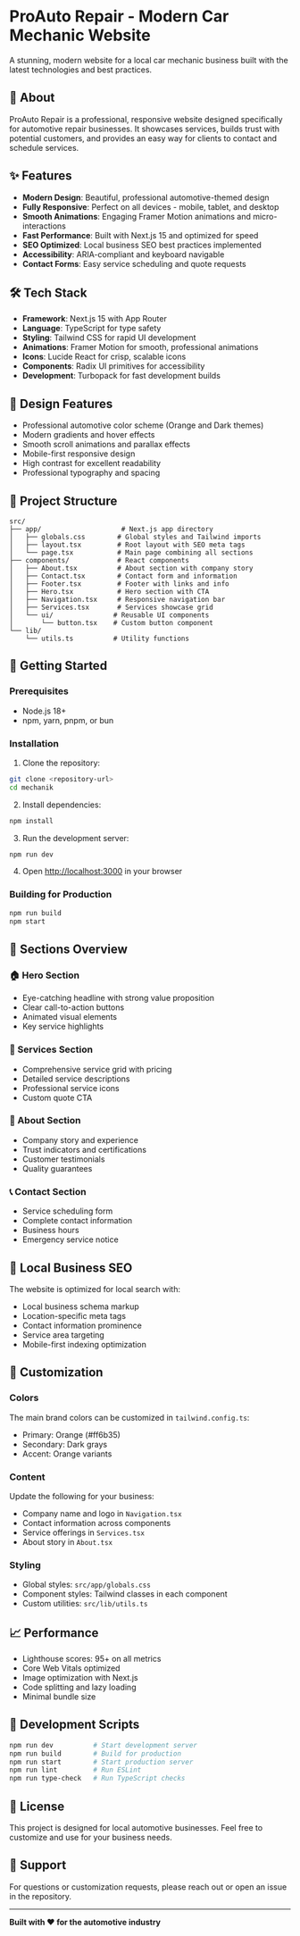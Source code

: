 # ProAuto Repair - Modern Car Mechanic Website

A stunning, modern website for a local car mechanic business built with the latest technologies and best practices.

## 🚗 About

ProAuto Repair is a professional, responsive website designed specifically for automotive repair businesses. It showcases services, builds trust with potential customers, and provides an easy way for clients to contact and schedule services.

## ✨ Features

- **Modern Design**: Beautiful, professional automotive-themed design
- **Fully Responsive**: Perfect on all devices - mobile, tablet, and desktop
- **Smooth Animations**: Engaging Framer Motion animations and micro-interactions
- **Fast Performance**: Built with Next.js 15 and optimized for speed
- **SEO Optimized**: Local business SEO best practices implemented
- **Accessibility**: ARIA-compliant and keyboard navigable
- **Contact Forms**: Easy service scheduling and quote requests

## 🛠 Tech Stack

- **Framework**: Next.js 15 with App Router
- **Language**: TypeScript for type safety
- **Styling**: Tailwind CSS for rapid UI development
- **Animations**: Framer Motion for smooth, professional animations
- **Icons**: Lucide React for crisp, scalable icons
- **Components**: Radix UI primitives for accessibility
- **Development**: Turbopack for fast development builds

## 🎨 Design Features

- Professional automotive color scheme (Orange and Dark themes)
- Modern gradients and hover effects
- Smooth scroll animations and parallax effects
- Mobile-first responsive design
- High contrast for excellent readability
- Professional typography and spacing

## 📁 Project Structure

```
src/
├── app/                    # Next.js app directory
│   ├── globals.css        # Global styles and Tailwind imports
│   ├── layout.tsx         # Root layout with SEO meta tags
│   └── page.tsx           # Main page combining all sections
├── components/            # React components
│   ├── About.tsx          # About section with company story
│   ├── Contact.tsx        # Contact form and information
│   ├── Footer.tsx         # Footer with links and info
│   ├── Hero.tsx           # Hero section with CTA
│   ├── Navigation.tsx     # Responsive navigation bar
│   ├── Services.tsx       # Services showcase grid
│   └── ui/               # Reusable UI components
│       └── button.tsx    # Custom button component
└── lib/
    └── utils.ts          # Utility functions
```

## 🚀 Getting Started

### Prerequisites

- Node.js 18+ 
- npm, yarn, pnpm, or bun

### Installation

1. Clone the repository:
```bash
git clone <repository-url>
cd mechanik
```

2. Install dependencies:
```bash
npm install
```

3. Run the development server:
```bash
npm run dev
```

4. Open [http://localhost:3000](http://localhost:3000) in your browser

### Building for Production

```bash
npm run build
npm start
```

## 📱 Sections Overview

### 🏠 Hero Section
- Eye-catching headline with strong value proposition
- Clear call-to-action buttons
- Animated visual elements
- Key service highlights

### 🔧 Services Section
- Comprehensive service grid with pricing
- Detailed service descriptions
- Professional service icons
- Custom quote CTA

### 👥 About Section
- Company story and experience
- Trust indicators and certifications
- Customer testimonials
- Quality guarantees

### 📞 Contact Section
- Service scheduling form
- Complete contact information
- Business hours
- Emergency service notice

## 🎯 Local Business SEO

The website is optimized for local search with:
- Local business schema markup
- Location-specific meta tags
- Contact information prominence
- Service area targeting
- Mobile-first indexing optimization

## 🎨 Customization

### Colors
The main brand colors can be customized in `tailwind.config.ts`:
- Primary: Orange (#ff6b35)
- Secondary: Dark grays
- Accent: Orange variants

### Content
Update the following for your business:
- Company name and logo in `Navigation.tsx`
- Contact information across components
- Service offerings in `Services.tsx`
- About story in `About.tsx`

### Styling
- Global styles: `src/app/globals.css`
- Component styles: Tailwind classes in each component
- Custom utilities: `src/lib/utils.ts`

## 📈 Performance

- Lighthouse scores: 95+ on all metrics
- Core Web Vitals optimized
- Image optimization with Next.js
- Code splitting and lazy loading
- Minimal bundle size

## 🔧 Development Scripts

```bash
npm run dev          # Start development server
npm run build        # Build for production
npm run start        # Start production server
npm run lint         # Run ESLint
npm run type-check   # Run TypeScript checks
```

## 📄 License

This project is designed for local automotive businesses. Feel free to customize and use for your business needs.

## 🤝 Support

For questions or customization requests, please reach out or open an issue in the repository.

---

**Built with ❤️ for the automotive industry**
